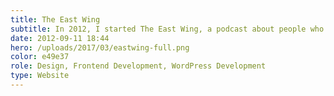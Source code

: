 ```yaml
---
title: The East Wing
subtitle: In 2012, I started The East Wing, a podcast about people who build the web. I built a responsive site with WordPress for the show.
date: 2012-09-11 18:44
hero: /uploads/2017/03/eastwing-full.png
color: e49e37
role: Design, Frontend Development, WordPress Development
type: Website
---
```

